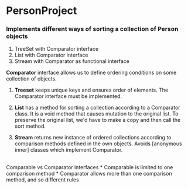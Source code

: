 # PersonProject
### Implements different ways of sorting a collection of Person objects
1. TreeSet with Comparator interface
2. List with Comparator interface
3. Stream with Comparator as functional interface

**Comparator** interface allows us to define ordering conditions on some collection of objects.<br>

1. **Treeset** keeps unique keys and ensures order of elements. The Comparator interface must be implemented.

2. **List** has a method for sorting a collection according to a Comparator class. It is a void method that causes mutation to the original list. To preserve the original list, we'd have to make a copy and then call the sort method.

3. **Stream** returns new instance of ordered collections according to comparison methods defined in the own objects. Avoids [anonymous inner] classes which implement Comparator. 
<br>
Comparable vs Comparator interfaces
* Comparable is limited to one comparison method
* Comparator allows more than one comparison method, and so different rules